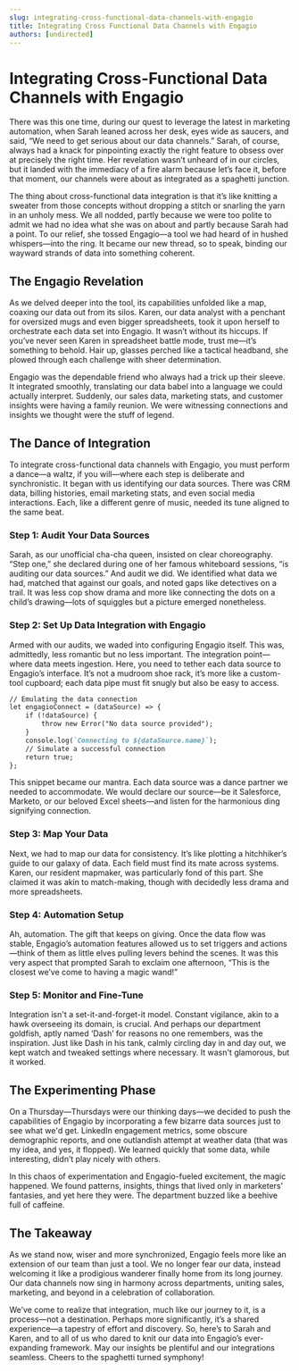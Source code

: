 ```yaml
---
slug: integrating-cross-functional-data-channels-with-engagio
title: Integrating Cross Functional Data Channels with Engagio
authors: [undirected]
---
```



# Integrating Cross-Functional Data Channels with Engagio

There was this one time, during our quest to leverage the latest in marketing automation, when Sarah leaned across her desk, eyes wide as saucers, and said, “We need to get serious about our data channels.” Sarah, of course, always had a knack for pinpointing exactly the right feature to obsess over at precisely the right time. Her revelation wasn’t unheard of in our circles, but it landed with the immediacy of a fire alarm because let’s face it, before that moment, our channels were about as integrated as a spaghetti junction.

The thing about cross-functional data integration is that it’s like knitting a sweater from those concepts without dropping a stitch or snarling the yarn in an unholy mess. We all nodded, partly because we were too polite to admit we had no idea what she was on about and partly because Sarah had a point. To our relief, she tossed Engagio—a tool we had heard of in hushed whispers—into the ring. It became our new thread, so to speak, binding our wayward strands of data into something coherent.

## The Engagio Revelation

As we delved deeper into the tool, its capabilities unfolded like a map, coaxing our data out from its silos. Karen, our data analyst with a penchant for oversized mugs and even bigger spreadsheets, took it upon herself to orchestrate each data set into Engagio. It wasn’t without its hiccups. If you’ve never seen Karen in spreadsheet battle mode, trust me—it’s something to behold. Hair up, glasses perched like a tactical headband, she plowed through each challenge with sheer determination.

Engagio was the dependable friend who always had a trick up their sleeve. It integrated smoothly, translating our data babel into a language we could actually interpret. Suddenly, our sales data, marketing stats, and customer insights were having a family reunion. We were witnessing connections and insights we thought were the stuff of legend.

## The Dance of Integration

To integrate cross-functional data channels with Engagio, you must perform a dance—a waltz, if you will—where each step is deliberate and synchronistic. It began with us identifying our data sources. There was CRM data, billing histories, email marketing stats, and even social media interactions. Each, like a different genre of music, needed its tune aligned to the same beat.

### Step 1: Audit Your Data Sources

Sarah, as our unofficial cha-cha queen, insisted on clear choreography. “Step one,” she declared during one of her famous whiteboard sessions, “is auditing our data sources.” And audit we did. We identified what data we had, matched that against our goals, and noted gaps like detectives on a trail. It was less cop show drama and more like connecting the dots on a child’s drawing—lots of squiggles but a picture emerged nonetheless.

### Step 2: Set Up Data Integration with Engagio

Armed with our audits, we waded into configuring Engagio itself. This was, admittedly, less romantic but no less important. The integration point—where data meets ingestion. Here, you need to tether each data source to Engagio’s interface. It’s not a mudroom shoe rack, it’s more like a custom-tool cupboard; each data pipe must fit snugly but also be easy to access.

```markdown
// Emulating the data connection
let engagioConnect = (dataSource) => {
    if (!dataSource) {
        throw new Error("No data source provided");
    }
    console.log(`Connecting to ${dataSource.name}`);
    // Simulate a successful connection
    return true;
};
```

This snippet became our mantra. Each data source was a dance partner we needed to accommodate. We would declare our source—be it Salesforce, Marketo, or our beloved Excel sheets—and listen for the harmonious ding signifying connection.

### Step 3: Map Your Data

Next, we had to map our data for consistency. It’s like plotting a hitchhiker’s guide to our galaxy of data. Each field must find its mate across systems. Karen, our resident mapmaker, was particularly fond of this part. She claimed it was akin to match-making, though with decidedly less drama and more spreadsheets.

### Step 4: Automation Setup

Ah, automation. The gift that keeps on giving. Once the data flow was stable, Engagio’s automation features allowed us to set triggers and actions—think of them as little elves pulling levers behind the scenes. It was this very aspect that prompted Sarah to exclaim one afternoon, “This is the closest we’ve come to having a magic wand!”

### Step 5: Monitor and Fine-Tune

Integration isn't a set-it-and-forget-it model. Constant vigilance, akin to a hawk overseeing its domain, is crucial. And perhaps our department goldfish, aptly named ‘Dash’ for reasons no one remembers, was the inspiration. Just like Dash in his tank, calmly circling day in and day out, we kept watch and tweaked settings where necessary. It wasn't glamorous, but it worked.

## The Experimenting Phase

On a Thursday—Thursdays were our thinking days—we decided to push the capabilities of Engagio by incorporating a few bizarre data sources just to see what we'd get. LinkedIn engagement metrics, some obscure demographic reports, and one outlandish attempt at weather data (that was my idea, and yes, it flopped). We learned quickly that some data, while interesting, didn’t play nicely with others.

In this chaos of experimentation and Engagio-fueled excitement, the magic happened. We found patterns, insights, things that lived only in marketers’ fantasies, and yet here they were. The department buzzed like a beehive full of caffeine.

## The Takeaway

As we stand now, wiser and more synchronized, Engagio feels more like an extension of our team than just a tool. We no longer fear our data, instead welcoming it like a prodigious wanderer finally home from its long journey. Our data channels now sing in harmony across departments, uniting sales, marketing, and beyond in a celebration of collaboration.

We’ve come to realize that integration, much like our journey to it, is a process—not a destination. Perhaps more significantly, it’s a shared experience—a tapestry of effort and discovery. So, here’s to Sarah and Karen, and to all of us who dared to knit our data into Engagio’s ever-expanding framework. May our insights be plentiful and our integrations seamless. Cheers to the spaghetti turned symphony!